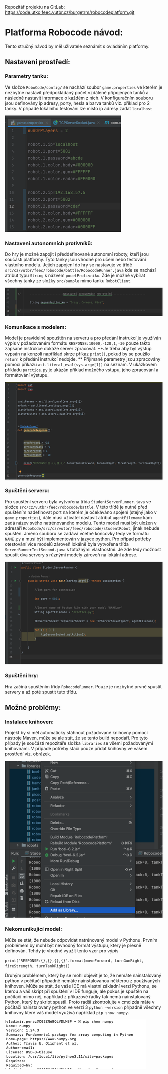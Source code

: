 Repozitář projektu na GitLab: https://code.utko.feec.vutbr.cz/burgetrm/robocodeplatform.git

# Platforma Robocode návod:

Tento stručný návod by měl uživatele seznámit s ovládáním platformy.

## Nastavení prostředí:

### Parametry tanku:

Ve složce `RoboCode/config/` se nachází soubor `game.properties` ve kterém je nezbytné nastavit předpokládaný
počet vzdáleně připojených tanků a následně nastavit inrormace o každém z nich. V konfiguračním souboru jsou
definovány ip adresy, porty, hesla a barva tanků viz. příklad pro 2 tanky. V případě lokálního testování lze
místo ip adresy zadat `localhost`

![](manualImages/gameProperties.png)

### Nastavení autonomních protivníků:

Do hry je možné zapojit i předdefinované autonomní roboty, kteří jsou součástí platformy. Tyto tanky jsou vhodné
pro učení nebo testování vlastního modelu. Jejich zapojení do hry se nastavuje ve třídě
`src/cz/vutbr/feec/robocode/battle/RobocodeRunner.java` kde se nachází atribut typu `String` s názvem
`pocetProtivniku`. Zde je možné vybírat všechny tanky ze složky `src/sample` mimo tanku `RobotClient`.

![](manualImages/enemiesSetting.png)

### Komunikace s modelem:

Model je pravidelně spouštěn na serveru a pro předání instrukcí je využíván výpis v požadovaném formátu
`RESPONSE:10000,-120,1,-30` pouze takto zapsané instrukce dokáže server zpracovat. **Je třeba aby byl výstup
vypsán na konzoli například skrze příkaz `print()`, pokud by se použilo `return` k předání instrukcí nedojde.
** Přijímané parametry jsou zpracovány pomocí příkazu `ast.literal_eval(sys.argv[1])` na seznam. V ukázkovém
příkladu `parctice.py` je ukázán příklad možného vstupu, jeho zpracování a formátování výstupu.

![](manualImages/pythonBasic.png)

### Spuštění serveru:

Pro spuštění serveru byla vytvořena třída `StudentServerRunner.java` ve složce `src/cz/vutbr/feec/robocode/battle`.
V této třídě je nutné před spuštěním nadefinovat port na kterém je očekáváno spojení (stejný jako v `game.properties`),
dále musí uživatel nastavit atribut `agentFilename` kam zadá název svého natrénovaného modelu. Tento model musí být
uložen v adresáři `RoboCode/src/cz/vutbr/feec/robocode/studentRobot`, jinak nebude spuštěn. Jméno souboru se zadává
včetně koncovky tedy ve formátu `NAME.py` a musí být implementován v jazyce python. Pro případ potřeby otestování více
modelů zároveň lokálně byla vytvořena třída `ServerRunnerTestSecond.java` s totožnými vlastnostmi. Je zde tedy možnost
spustit dva servery s rúznými modely zároveň na lokální adrese.

![](manualImages/sererRunner.png)

### Spuštění hry:

Hra začíná spuštěním třídy `RobocodeRunner`. Pouze je nezbytné prvně spustit servery a až poté spustit tuto třídu.

## Možné problémy:

### Instalace knihoven:

Projekt by si měl automaticky stáhnout požadované knihovny pomocí nástroje Maven, může se ale stát, že se tento build
nepodaří. Pro tyto případy je součástí repozitáře složka `libraries` se všemi požadovanými knihovnami. V případě potřeby
stačí pouze přidat knihovny ve vašem prostředí viz. obrázek.

![](manualImages/addLibraries.png)

### Nekomunikující model:

Může se stát, že nebude odpovídat natrénovaný model v Pythonu. Prvním problémem by mohl být nevhodný formát výstupu,
který je přesně definován. Tehdy je vhodné využít tento vzor pro výpis

`print("RESPONSE:{},{},{},{}".format(moveForward, turnGunRight, fireStrength, turnTankRight))`

Druhým problémem, který by se mohl objevit je to, že nemáte nainstalovaný python v počítači případně nemáte
nainstalovanou
některou z používaných knihoven. Může se stát, že vaše IDE má vlastní základní verzi Pythonu, se kterou a váš skript při
spuštění v IDE funguje, ale pokus je spuštěn na počítači mimo něj, například z příkazové řádky tak nemá nainstalovaný
Python, který by skript spustil. Proto radši zkontrolujte v cmd zda máte v počítači nainstalovaný python ve verzi
3 `python –version` případně všechny knihovny které váš model využívá například `pip show numpy`.

![](manualImages/numpyCheck.png)


